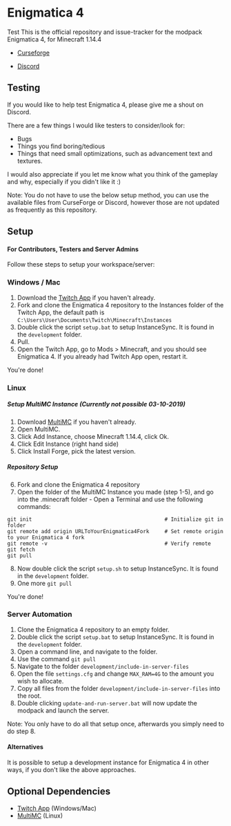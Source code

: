# Enigmatica 4
Test
This is the official repository and issue-tracker for the modpack Enigmatica 4, for Minecraft 1.14.4

* [Curseforge](https://minecraft.curseforge.com/projects/enigmatica4)

* [Discord](https://discord.gg/HnWNd7X)

## Testing
If you would like to help test Enigmatica 4, please give me a shout on Discord.

There are a few things I would like testers to consider/look for:

* Bugs
* Things you find boring/tedious
* Things that need small optimizations, such as advancement text and textures.

I would also appreciate if you let me know what you think of the gameplay and why, especially if you didn't like it :)

Note: You do not have to use the below setup method, you can use the available files from CurseForge or Discord, however those are not updated as frequently as this repository.

## Setup 
#### For Contributors, Testers and Server Admins
Follow these steps to setup your workspace/server:

### Windows / Mac
1) Download the [Twitch App](https://www.twitch.tv/downloads) if you haven't already.
2) Fork and clone the Enigmatica 4 repository to the Instances folder of the Twitch App, the default path is `C:\Users\User\Documents\Twitch\Minecraft\Instances`
3) Double click the script `setup.bat` to setup InstanceSync. It is found in the `development` folder.
4) Pull.
5) Open the Twitch App, go to Mods > Minecraft, and you should see Enigmatica 4. If you already had Twitch App open, restart it.

You're done!

### Linux
##### Setup MultiMC Instance (Currently not possible 03-10-2019)
1) Download [MultiMC](https://multimc.org/#Download) if you haven't already.
2) Open MultiMC.
3) Click Add Instance, choose Minecraft 1.14.4, click Ok.
4) Click Edit Instance (right hand side)
5) Click Install Forge, pick the latest version.

##### Repository Setup
6) Fork and clone the Enigmatica 4 repository
7) Open the folder of the MultiMC Instance you made (step 1-5), and go into the .minecraft folder - Open a Terminal and use the following commands:
```
git init                                           # Initialize git in folder
git remote add origin URLToYourEnigmatica4Fork     # Set remote origin to your Enigmatica 4 fork
git remote -v                                      # Verify remote
git fetch
git pull
```
8) Now double click the script `setup.sh` to setup InstanceSync. It is found in the `development` folder.
9) One more `git pull`

You're done!

### Server Automation
1) Clone the Enigmatica 4 repository to an empty folder.
2) Double click the script `setup.bat` to setup InstanceSync. It is found in the `development` folder.
3) Open a command line, and navigate to the folder.
4) Use the command `git pull`
5) Navigate to the folder `development/include-in-server-files`
6) Open the file `settings.cfg` and change `MAX_RAM=4G` to the amount you wish to allocate.
7) Copy all files from the folder `development/include-in-server-files` into the root.
8) Double clicking `update-and-run-server.bat` will now update the modpack and launch the server.

Note: You only have to do all that setup once, afterwards you simply need to do step 8.

#### Alternatives
It is possible to setup a development instance for Enigmatica 4 in other ways, if you don't like the above approaches.

## Optional Dependencies
* [Twitch App](https://www.twitch.tv/downloads) (Windows/Mac)
* [MultiMC](https://multimc.org/#Download) (Linux)

